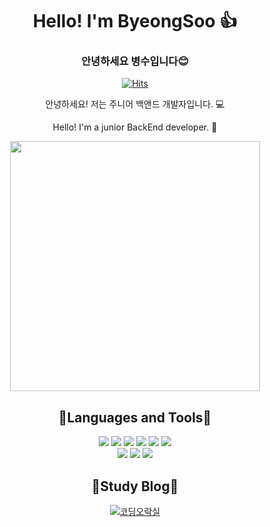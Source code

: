 <div align="center">
    
  # Hello! I'm ByeongSoo 👍
  ### 안녕하세요 병수입니다😊

  [![Hits](https://hits.seeyoufarm.com/api/count/incr/badge.svg?url=https%3A%2F%2Fgithub.com%2F0476a&count_bg=%235CD3D1&title_bg=%23584EC6&icon=github.svg&icon_color=%23E7E7E7&title=views&edge_flat=false)](https://github.com/0476a)


  안녕하세요! 저는 주니어 백앤드 개발자입니다. 💻
  
  Hello! I'm a junior BackEnd developer. 🐣

  <img src="https://github.com/0476a/0476a/assets/120405087/a190500e-ee5b-4839-84cf-cd766542ba70" style="width: 400px;"/>

  ## 📀Languages and Tools📀

  <div>
    <img src="https://img.shields.io/badge/JAVA-007396?style=for-the-badge&logo=java&logoColor=white"/>
    <img src="https://img.shields.io/badge/html-E34F26?style=for-the-badge&logo=html5&logoColor=white"/>
    <img src="https://img.shields.io/badge/css-1572B6?style=for-the-badge&logo=css3&logoColor=white"/>
    <img src="https://img.shields.io/badge/javascript-F7DF1E?style=for-the-badge&logo=javascript&logoColor=black"/>
    <img src="https://img.shields.io/badge/mysql-4479A1?style=for-the-badge&logo=mysql&logoColor=white"/>
    <img src="https://img.shields.io/badge/github-181717?style=for-the-badge&logo=github&logoColor=white"/>
  <div/>
  <div>
    <img src="https://img.shields.io/badge/react-61DAFB?style=for-the-badge&logo=react&logoColor=black"/>
    <img src="https://img.shields.io/badge/Spring-6DB33F?style=for-the-badge&logo=Spring&logoColor=white"/>
    <img src="https://img.shields.io/badge/aws-232F3E?style=for-the-badge&logo=aws&logoColor=white"/>
  </div>
  
  ## 📖Study Blog📖
  [![코딩오락실](https://github.com/0476a/0476a/assets/120405087/d869be12-9a9a-4b1c-927e-89b89a143ddf)](https://donotthinkjustdo.tistory.com/)
</div>


<!--
**0476a/0476a** is a ✨ _special_ ✨ repository because its `README.md` (this file) appears on your GitHub profile.

Here are some ideas to get you started:

- 🔭 I’m currently working on ...
- 🌱 I’m currently learning ...
- 👯 I’m looking to collaborate on ...
- 🤔 I’m looking for help with ...
- 💬 Ask me about ...
- 📫 How to reach me: ...
- 😄 Pronouns: ...
- ⚡ Fun fact: ...
-->
